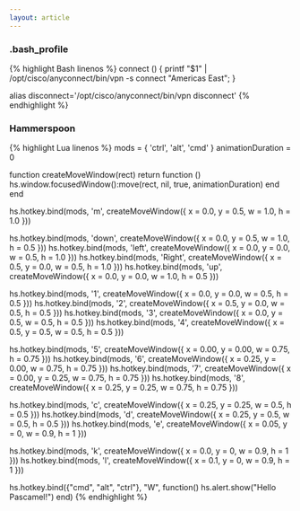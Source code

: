 ```yaml
---
layout: article
---
```


### .bash_profile

{% highlight Bash linenos %}
connect () { printf "\$1" | /opt/cisco/anyconnect/bin/vpn -s connect "Americas East"; }

alias disconnect='/opt/cisco/anyconnect/bin/vpn disconnect'
{% endhighlight %}

### Hammerspoon

{% highlight Lua linenos %}
mods = { 'ctrl', 'alt', 'cmd' }
animationDuration = 0

function createMoveWindow(rect)
  return function ()
    hs.window.focusedWindow():move(rect, nil, true, animationDuration)
  end
end

hs.hotkey.bind(mods, 'm', createMoveWindow({ x = 0.0, y = 0.5, w = 1.0, h = 1.0 }))

hs.hotkey.bind(mods, 'down', createMoveWindow({ x = 0.0, y = 0.5, w = 1.0, h = 0.5 }))
hs.hotkey.bind(mods, 'left', createMoveWindow({ x = 0.0, y = 0.0, w = 0.5, h = 1.0 }))
hs.hotkey.bind(mods, 'Right', createMoveWindow({ x = 0.5, y = 0.0, w = 0.5, h = 1.0 }))
hs.hotkey.bind(mods, 'up', createMoveWindow({ x = 0.0, y = 0.0, w = 1.0, h = 0.5 }))

hs.hotkey.bind(mods, '1', createMoveWindow({ x = 0.0, y = 0.0, w = 0.5, h = 0.5 }))
hs.hotkey.bind(mods, '2', createMoveWindow({ x = 0.5, y = 0.0, w = 0.5, h = 0.5 }))
hs.hotkey.bind(mods, '3', createMoveWindow({ x = 0.0, y = 0.5, w = 0.5, h = 0.5 }))
hs.hotkey.bind(mods, '4', createMoveWindow({ x = 0.5, y = 0.5, w = 0.5, h = 0.5 }))

hs.hotkey.bind(mods, '5', createMoveWindow({ x = 0.00, y = 0.00, w = 0.75, h = 0.75 }))
hs.hotkey.bind(mods, '6', createMoveWindow({ x = 0.25, y = 0.00, w = 0.75, h = 0.75 }))
hs.hotkey.bind(mods, '7', createMoveWindow({ x = 0.00, y = 0.25, w = 0.75, h = 0.75 }))
hs.hotkey.bind(mods, '8', createMoveWindow({ x = 0.25, y = 0.25, w = 0.75, h = 0.75 }))

hs.hotkey.bind(mods, 'c', createMoveWindow({ x = 0.25, y = 0.25, w = 0.5, h = 0.5 }))
hs.hotkey.bind(mods, 'd', createMoveWindow({ x = 0.25, y = 0.5, w = 0.5, h = 0.5 }))
hs.hotkey.bind(mods, 'e', createMoveWindow({ x = 0.05, y = 0, w = 0.9, h = 1 }))

hs.hotkey.bind(mods, 'k', createMoveWindow({ x = 0.0, y = 0, w = 0.9, h = 1 }))
hs.hotkey.bind(mods, 'l', createMoveWindow({ x = 0.1, y = 0, w = 0.9, h = 1 }))

hs.hotkey.bind({"cmd", "alt", "ctrl"}, "W", function()
  hs.alert.show("Hello Pascamel!")
end)
{% endhighlight %}
